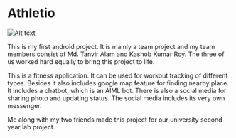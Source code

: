 # Athletio 
  
  ![Alt text](https://github.com/mashrur29/Athletio/blob/master/app/src/main/res/mipmap-hdpi/ic_launcher.png?raw=true "Optional Title")
                                              
  This is my first android project. It is mainly a team project and my team members consist of Md. Tanvir Alam and Kashob Kumar Roy. 
  The three of us worked hard equally to bring this project to life. 
  
  This is a fitness application. It can be used for workout tracking of different types. Besides it also includes google map feature 
  for finding nearby place. It includes a chatbot, which is an AIML bot. There is also a social media for sharing photo and updating
  status. The social media includes its very own messenger.
  
  Me along with my two friends made this project for our university second year lab project. 
  
  
    
